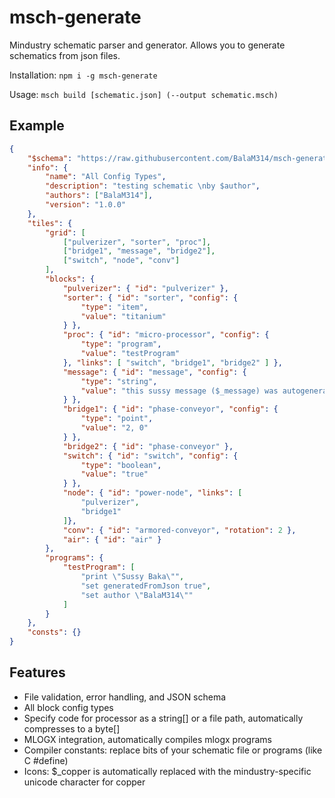# msch-generate
Mindustry schematic parser and generator. Allows you to generate schematics from json files.

Installation: `npm i -g msch-generate`

Usage: `msch build [schematic.json] (--output schematic.msch)`

## Example

```json
{
	"$schema": "https://raw.githubusercontent.com/BalaM314/msch-generate/main/docs/msch-v1.schema.json",
	"info": {
		"name": "All Config Types",
		"description": "testing schematic \nby $author",
		"authors": ["BalaM314"],
		"version": "1.0.0"
	},
	"tiles": {
		"grid": [
			["pulverizer", "sorter", "proc"],
			["bridge1", "message", "bridge2"],
			["switch", "node", "conv"]
		],
		"blocks": {
			"pulverizer": { "id": "pulverizer" },
			"sorter": { "id": "sorter", "config": {
				"type": "item",
				"value": "titanium"
			} },
			"proc": { "id": "micro-processor", "config": {
				"type": "program",
				"value": "testProgram"
			}, "links": [ "switch", "bridge1", "bridge2" ] },
			"message": { "id": "message", "config": {
				"type": "string",
				"value": "this sussy message ($_message) was autogenerated by [blue]msch-generate[] for testing purposes"
			} },
			"bridge1": { "id": "phase-conveyor", "config": {
				"type": "point",
				"value": "2, 0"
			} },
			"bridge2": { "id": "phase-conveyor" },
			"switch": { "id": "switch", "config": {
				"type": "boolean",
				"value": "true"
			} },
			"node": { "id": "power-node", "links": [
				"pulverizer",
				"bridge1"
			]},
			"conv": { "id": "armored-conveyor", "rotation": 2 },
			"air": { "id": "air" }
		},
		"programs": {
			"testProgram": [
				"print \"Sussy Baka\"",
				"set generatedFromJson true",
				"set author \"BalaM314\""
			]
		}
	},
	"consts": {}
}
```

## Features

* File validation, error handling, and JSON schema
* All block config types
* Specify code for processor as a string[] or a file path, automatically compresses to a byte[]
* MLOGX integration, automatically compiles mlogx programs
* Compiler constants: replace bits of your schematic file or programs (like C #define)
* Icons: $_copper is automatically replaced with the mindustry-specific unicode character for copper
